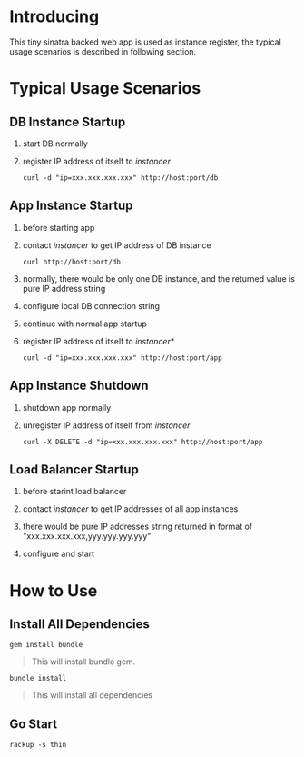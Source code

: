 # Introducing

This tiny sinatra backed web app is used as instance register, the typical
usage scenarios is described in following section.

# Typical Usage Scenarios

## DB Instance Startup

1. start DB normally

2. register IP address of itself to *instancer*

   `curl -d "ip=xxx.xxx.xxx.xxx" http://host:port/db`

## App Instance Startup

1. before starting app

2. contact *instancer* to get IP address of DB instance

   `curl http://host:port/db`

3. normally, there would be only one DB instance, and the returned value is pure IP
   address string

4. configure local DB connection string

5. continue with normal app startup

6. register IP address of itself to *instancer**

   `curl -d "ip=xxx.xxx.xxx.xxx" http://host:port/app`

## App Instance Shutdown

1. shutdown app normally

2. unregister IP address of itself from *instancer*

   `curl -X DELETE -d "ip=xxx.xxx.xxx.xxx" http://host:port/app`

## Load Balancer Startup

1. before starint load balancer

2. contact *instancer* to get IP addresses of all app instances

3. there would be pure IP addresses string returned in format of
   "xxx.xxx.xxx.xxx,yyy.yyy.yyy.yyy"

4. configure and start

# How to Use

## Install All Dependencies

`gem install bundle`

> This will install bundle gem.

`bundle install`

> This will install all dependencies

## Go Start

`rackup -s thin`
